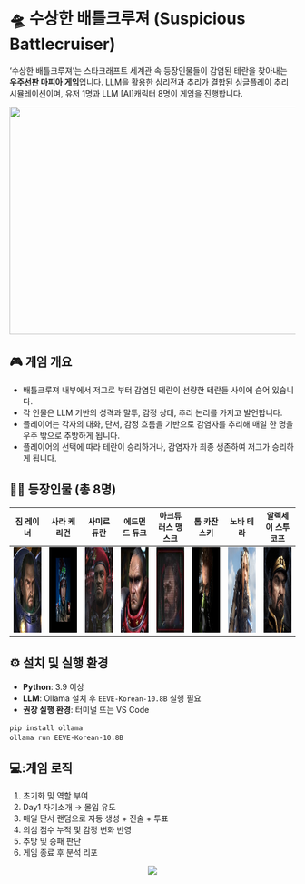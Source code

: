 # 🛸 수상한 배틀크루져 (Suspicious Battlecruiser)

‘수상한 배틀크루져’는 스타크래프트 세계관 속 등장인물들이 감염된 테란을 찾아내는 **우주선판 마피아 게임**입니다. LLM을 활용한 심리전과 추리가 결합된 싱글플레이 추리 시뮬레이션이며, 유저 1명과 LLM [AI]캐릭터 8명이 게임을 진행합니다.
<div align="center">
  <img src="https://image.librewiki.net/1/16/Battlecruiser_SCR_Art1.jpg" width="800" height="400"/>
</div>



## 🎮 게임 개요

- 배틀크루져 내부에서 저그로 부터 감염된 테란이 선량한 테란들 사이에 숨어 있습니다.
- 각 인물은 LLM 기반의 성격과 말투, 감정 상태, 추리 논리를 가지고 발언합니다.
- 플레이어는 각자의 대화, 단서, 감정 흐름을 기반으로 감염자를 추리해 매일 한 명을 우주 밖으로 추방하게 됩니다.
- 플레이어의 선택에 따라 테란이 승리하거나, 감염자가 최종 생존하여 저그가 승리하게 됩니다.

## 🧑‍🚀 등장인물 (총 8명)

| 짐 레이너 | 사라 케리건 | 사미르 듀란 | 에드먼드 듀크 | 아크튜러스 맹스크 | 톰 카잔스키 | 노바 테라 | 알렉세이 스투코프 |
|:---------:|:-----------:|:------------:|:--------------:|:-----------------:|:-------------:|:----------:|:-------------------:|
| <img src="data/raynor.jpg" width="1500" height="150"/> | <img src="data/kerrigan.jpg" width="1500" height="150"/> | <img src="data/duran.png" width="1500" height="150"/> | <img src="data/duke.jpg" width="1500" height="150"/> | <img src="data/mengsk.jpg" width="1500" height="150"/> | <img src="data/tom.jpg" width="1500" height="150"/> | <img src="data/nova.jpg" width="1500" height="150"/> | <img src="data/stukov.jpg" width="1500" height="150"/> |


## ⚙️ 설치 및 실행 환경

- **Python**: 3.9 이상
- **LLM**: Ollama 설치 후 `EEVE-Korean-10.8B` 실행 필요
- **권장 실행 환경**: 터미널 또는 VS Code

```bash
pip install ollama
ollama run EEVE-Korean-10.8B
```



## 💻:게임 로직
1. 초기화 및 역할 부여
2. Day1 자기소개 → 몰입 유도
3. 매일 단서 랜덤으로 자동 생성 + 진술 + 투표
4. 의심 점수 누적 및 감정 변화 반영
5. 추방 및 승패 판단
6. 게임 종료 후 분석 리포
<div align="center">
  <img src="https://image.librewiki.net/1/16/Battlecruiser_SCR_Art1.jpg" width="800"/>
</div>
